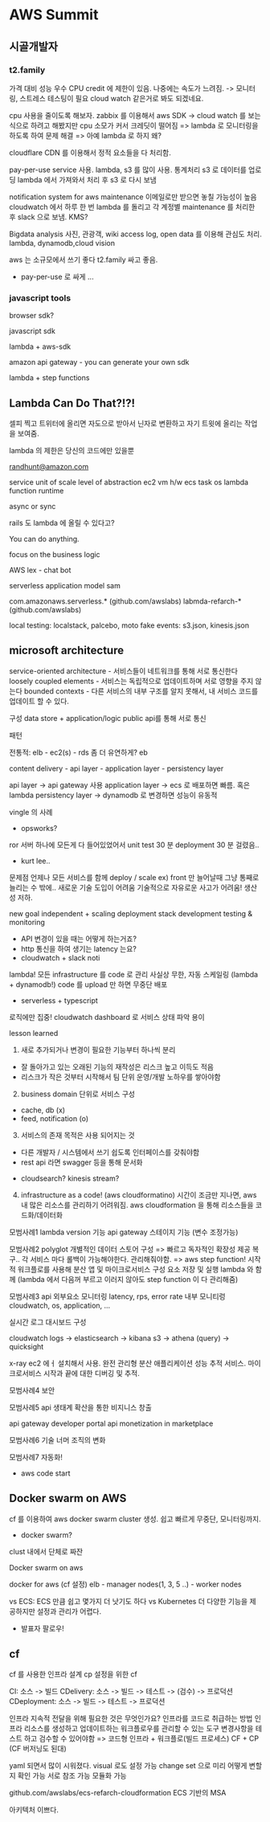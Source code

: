 # AWS Summit

## 시골개발자

### t2.family

가격 대비 성능 우수
CPU credit 에 제한이 있음. 나중에는 속도가 느려짐.
-> 모니터링, 스트레스 테스팅이 필요
cloud watch 같은거로 봐도 되겠네요.

cpu 사용을 줄이도록 해보자.
zabbix 를 이용해서 aws SDK -> cloud watch 를 보는 식으로 하려고 해봤지만 cpu 소모가 커서 크레딧이 떨어짐
=> lambda 로 모니터링을 하도록 하여 문제 해결
=> 아예 lambda 로 하지 왜?

cloudflare CDN 를 이용해서 정적 요소들을 다 처리함.

pay-per-use service 사용. lambda, s3 를 많이 사용.
통계처리
s3 로 데이터를 업로딩 lambda 에서 가져와서 처리 후 s3 로 다시 보냄

notification system for aws maintenance
이메일로만 받으면 놓칠 가능성이 높음
cloudwatch 에서 하루 한 번 lambda 를 돌리고 각 계정별 maintenance 를 처리한 후 slack 으로 보냄. KMS?

Bigdata analysis
사진, 관광객, wiki access log, open data 를 이용해 관심도 처리.
lambda, dynamodb,cloud vision

aws 는 소규모에서 쓰기 좋다
t2.family 싸고 좋음.
+ pay-per-use 로 싸게 ...


### javascript tools

browser sdk?

javascript sdk

lambda + aws-sdk

amazon api gateway - you can generate your own sdk

lambda + step functions


## Lambda Can Do That?!?!

셀피 찍고 트위터에 올리면 자도으로 받아서 닌자로 변환하고 자기 트윗에 올리는 작업을 보여줌.

lambda 의 제한은 당신의 코드에만 있을뿐

randhunt@amazon.com

service unit of scale level of abstraction
ec2 vm h/w
ecs task os
lambda function runtime

async or sync

rails 도 lambda 에 올릴 수 있다고?


You can do anything.

focus on the business logic


AWS lex - chat bot

serverless application model sam

com.amazonaws.serverless.* (github.com/awslabs)
labmda-refarch-* (github.com/awslabs)

local testing: localstack, palcebo, moto
fake events: s3.json, kinesis.json


## microsoft architecture

service-oriented architecture - 서비스들이 네트워크를 통해 서로 통신한다
loosely coupled elements - 서비스는 독립적으로 업데이트하며 서로 영향을 주지 않는다
bounded contexts - 다른 서비스의 내부 구조를 알지 못해서, 내 서비스 코드를 업데이트 할 수 있다.

구성
data store + application/logic
public api를 통해 서로 통신

패턴

전통적: elb - ec2(s) - rds
좀 더 유연하게? eb

content delivery - api layer - application layer - persistency layer

api layer -> api gateway 사용
application layer -> ecs 로 배포하면 빠름. 혹은 lambda
persistency layer -> dynamodb 로 변경하면 성능이 유동적

vingle 의 사례

* opsworks?

ror 서버 하나에 모든게 다 들어있었어서 unit test 30 분 deployment 30 분 걸렸음..

* kurt lee..

문제점
언제나 모든 서비스를 함께 deploy / scale
ex) front 만 늘어날때 그냥 통째로 늘리는 수 밖에..
새로운 기술 도입이 어려움
기술적으로 자유로운 사고가 어려움! 생산성 저하.

new goal
independent +
scaling
deployment
stack
development
testing & monitoring


* API 변경이 있을 때는 어떻게 하는거죠?
* http 통신을 하여 생기는 latency 는요?
* cloudwatch + slack noti

lambda!
모든 infrastructure 를 code 로 관리
사실상 무한, 자동 스케일링 (lambda + dynamodb!)
code 를 upload 만 하면 무중단 배포

* serverless + typescript

로직에만 집중!
cloudwatch dashboard 로 서비스 상태 파악 용이

lesson learned

1. 새로 추가되거나 변경이 필요한 기능부터 하나씩 분리
- 잘 돌아가고 있는 오래된 기능의 재작성은 리스크 높고 이득도 적음
- 리스크가 작은 것부터 시작해서 팀 단위 운영/개발 노하우를 쌓아야함

2. business domain 단위로 서비스 구성
- cache, db (x)
- feed, notification (o)

3. 서비스의 존재 목적은 사용 되어지는 것
- 다른 개발자 / 시스템에서 쓰기 쉽도록 인터페이스를 갖춰야함
- rest api 라면 swagger 등을 통해 문서화

* cloudsearch? kinesis stream?

4. infrastructure as a code! (aws cloudformatino)
시간이 조금만 지나면, aws 내 많은 리소스를 관리하기 어려워짐.
aws cloudformation 을 통해 리소스들을 코드화/데이터화

모범사례1
lambda version 기능
api gateway 스테이지 기능 (변수 조정가능)

모범사례2
polyglot
개별적인 데이터 스토어 구성 => 빠르고 독자적인 확장성 제공
복구.. 각 서비스 마다 롤백이 가능해야한다. 관리해줘야함.
=> aws step function!
시작적 워크플로를 사용해 분산 앱 및 마이크로서비스 구성 요소 저장 및 실행
lambda 와 함께
(lambda 에서 다음꺼 부르고 이러지 않아도 step function 이 다 관리해줌)

모범사례3
api 외부요소 모니터링
latency, rps, error rate
내부 모니티렁
cloudwatch, os, application, 
...

실시간 로그 대시보드 구성

cloudwatch logs -> elasticsearch -> kibana
s3 -> athena (query) -> quicksight

x-ray
ec2 에ㅓ 설치해서 사용.
완전 관리형 분산 애플리케이션 성능 추적 서비스. 마이크로서비스 시작과 끝에 대한 디버깅 및 추적.

모범사례4
보안

모범사례5
api 생태계 확산을 통한 비지니스 창출

api gateway developer portal
api monetization in marketplace

모범사례6
기술 너머 조직의 변화

모범사례7
자동화!

* aws code start


## Docker swarm on AWS

cf 를 이용하여 aws docker swarm cluster 생성.
쉽고 빠르게 무중단, 모니터링까지.

* docker swarm?

clust 내에서 단체로 짜잔


Docker swarm on aws

docker for aws (cf 설정)
elb - manager nodes(1, 3, 5 ..) - worker nodes

vs ECS: ECS 만큼 쉽고 몇가지 더 낫기도 하다
vs Kubernetes 더 다양한 기능을 제공하지만 설정과 관리가 어렵다.

* 발표자 팔로우!

## cf

cf 를 사용한 인프라 설계
cp 설정을 위한 cf

CI: 소스 -> 빌드
CDelivery: 소스 -> 빌드 -> 테스트 -> (검수) -> 프로덕션
CDeployment: 소스 -> 빌드 -> 테스트 -> 프로덕션

인프라 지속적 전달을 위해 필요한 것은 무엇인가요?
인프라를 코드로 취급하는 방법
인프라 리소스를 생성하고 업데이트하는 워크플로우를 관리할 수 있는 도구
변경사항을 테스트 하고 검수할 수 있어야함
=> 코드형 인프라 + 워크플로(빌드 프로세스)
CF + CP
(CF 버저닝도 된대)

yaml 되면서 많이 시워졌다.
visual 로도 설정 가능
change set 으로 미리 어떻게 변할지 확인 가능
서로 참조 가능
모듈화 가능

github.com/awslabs/ecs-refarch-cloudformation
ECS 기반의 MSA

아키텍처 이쁘다.

